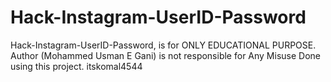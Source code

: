# Hack-Instagram-UserID-Password

Hack-Instagram-UserID-Password, is for ONLY EDUCATIONAL PURPOSE. Author (Mohammed Usman E Gani) is not responsible for Any Misuse Done using this project.
itskomal4544
